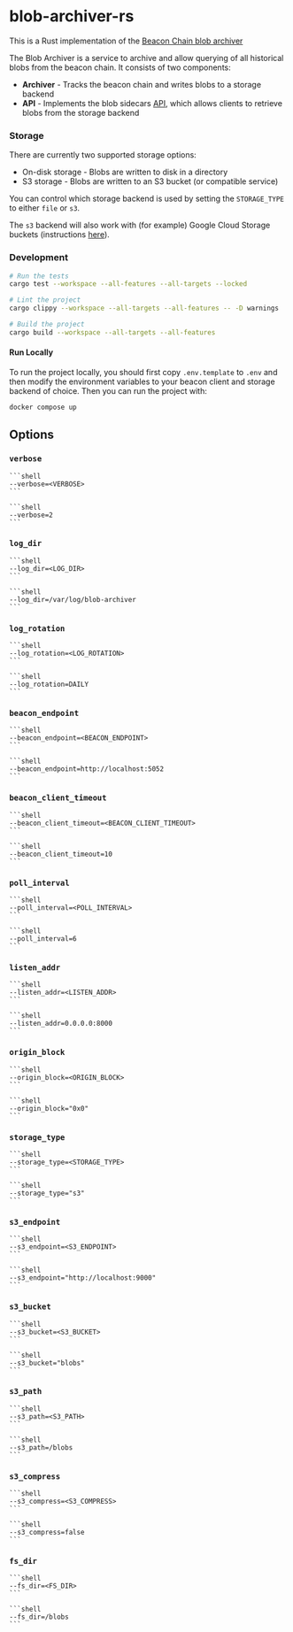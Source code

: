 # blob-archiver-rs
This is a Rust implementation of
the [Beacon Chain blob archiver](https://github.com/base/blob-archiver)

The Blob Archiver is a service to archive and allow querying of all historical blobs from the beacon chain. It consists
of two components:

* **Archiver** - Tracks the beacon chain and writes blobs to a storage backend
* **API** - Implements the blob sidecars [API](https://ethereum.github.io/beacon-APIs/#/Beacon/getBlobSidecars), which
  allows clients to retrieve blobs from the storage backend

### Storage
There are currently two supported storage options:

* On-disk storage - Blobs are written to disk in a directory
* S3 storage - Blobs are written to an S3 bucket (or compatible service)

You can control which storage backend is used by setting the `STORAGE_TYPE` to
either `file` or `s3`.

The `s3` backend will also work with (for example) Google Cloud Storage buckets (instructions [here](https://medium.com/google-cloud/using-google-cloud-storage-with-minio-object-storage-c994fe4aab6b)).

### Development
```sh
# Run the tests
cargo test --workspace --all-features --all-targets --locked

# Lint the project
cargo clippy --workspace --all-targets --all-features -- -D warnings

# Build the project
cargo build --workspace --all-targets --all-features

```

#### Run Locally
To run the project locally, you should first copy `.env.template` to `.env` and then modify the environment variables
to your beacon client and storage backend of choice. Then you can run the project with:

```sh
docker compose up
```

##  Options

### `verbose`

<Tabs>
<TabItem value="Syntax" label="Syntax" default>

    ```shell
    --verbose=<VERBOSE>
    ```

</TabItem>

<TabItem value="Example" label="Example">

    ```shell
    --verbose=2
    ```

</TabItem>
</Tabs>

### `log_dir`

<Tabs>
<TabItem value="Syntax" label="Syntax" default>

    ```shell
    --log_dir=<LOG_DIR>
    ```

</TabItem>

<TabItem value="Example" label="Example">

    ```shell
    --log_dir=/var/log/blob-archiver
    ```

</TabItem>
</Tabs>

### `log_rotation`

<Tabs>
<TabItem value="Syntax" label="Syntax" default>

    ```shell
    --log_rotation=<LOG_ROTATION>
    ```

</TabItem>

<TabItem value="Example" label="Example">

    ```shell
    --log_rotation=DAILY
    ```

</TabItem>
</Tabs>

### `beacon_endpoint`

<Tabs>
<TabItem value="Syntax" label="Syntax" default>

    ```shell
    --beacon_endpoint=<BEACON_ENDPOINT>
    ```

</TabItem>

<TabItem value="Example" label="Example">

    ```shell
    --beacon_endpoint=http://localhost:5052
    ```

</TabItem>
</Tabs>

### `beacon_client_timeout`

<Tabs>
<TabItem value="Syntax" label="Syntax" default>

    ```shell
    --beacon_client_timeout=<BEACON_CLIENT_TIMEOUT>
    ```

</TabItem>

<TabItem value="Example" label="Example">

    ```shell
    --beacon_client_timeout=10
    ```

</TabItem>
</Tabs>

### `poll_interval`

<Tabs>
<TabItem value="Syntax" label="Syntax" default>

    ```shell
    --poll_interval=<POLL_INTERVAL>
    ```

</TabItem>

<TabItem value="Example" label="Example">

    ```shell
    --poll_interval=6
    ```

</TabItem>
</Tabs>

### `listen_addr`

<Tabs>
<TabItem value="Syntax" label="Syntax" default>

    ```shell
    --listen_addr=<LISTEN_ADDR>
    ```

</TabItem>

<TabItem value="Example" label="Example">

    ```shell
    --listen_addr=0.0.0.0:8000
    ```

</TabItem>
</Tabs>

### `origin_block`

<Tabs>
<TabItem value="Syntax" label="Syntax" default>

    ```shell
    --origin_block=<ORIGIN_BLOCK>
    ```

</TabItem>

<TabItem value="Example" label="Example">

    ```shell
    --origin_block="0x0"
    ```

</TabItem>
</Tabs>

### `storage_type`

<Tabs>
<TabItem value="Syntax" label="Syntax" default>

    ```shell
    --storage_type=<STORAGE_TYPE>
    ```

</TabItem>

<TabItem value="Example" label="Example">

    ```shell
    --storage_type="s3"
    ```

</TabItem>
</Tabs>

### `s3_endpoint`

<Tabs>
<TabItem value="Syntax" label="Syntax" default>

    ```shell
    --s3_endpoint=<S3_ENDPOINT>
    ```

</TabItem>

<TabItem value="Example" label="Example">

    ```shell
    --s3_endpoint="http://localhost:9000"
    ```

</TabItem>
</Tabs>

### `s3_bucket`

<Tabs>
<TabItem value="Syntax" label="Syntax" default>

    ```shell
    --s3_bucket=<S3_BUCKET>
    ```

</TabItem>

<TabItem value="Example" label="Example">

    ```shell
    --s3_bucket="blobs"
    ```

</TabItem>
</Tabs>

### `s3_path`

<Tabs>
<TabItem value="Syntax" label="Syntax" default>

    ```shell
    --s3_path=<S3_PATH>
    ```

</TabItem>

<TabItem value="Example" label="Example">

    ```shell
    --s3_path=/blobs
    ```

</TabItem>
</Tabs>

### `s3_compress`

<Tabs>
<TabItem value="Syntax" label="Syntax" default>

    ```shell
    --s3_compress=<S3_COMPRESS>
    ```

</TabItem>

<TabItem value="Example" label="Example">

    ```shell
    --s3_compress=false
    ```

</TabItem>
</Tabs>

### `fs_dir`

<Tabs>
<TabItem value="Syntax" label="Syntax" default>

    ```shell
    --fs_dir=<FS_DIR>
    ```

</TabItem>

<TabItem value="Example" label="Example">

    ```shell
    --fs_dir=/blobs
    ```

</TabItem>
</Tabs>